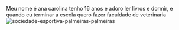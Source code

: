 Meu nome é ana carolina tenho 16 anos e adoro ler livros e dormir, e quando eu terminar a escola quero fazer faculdade de veterinaria
![sociedade-esportiva-palmeiras-palmeiras](https://github.com/user-attachments/assets/803726a9-f0d8-43a9-b812-3108e036ae1d)


